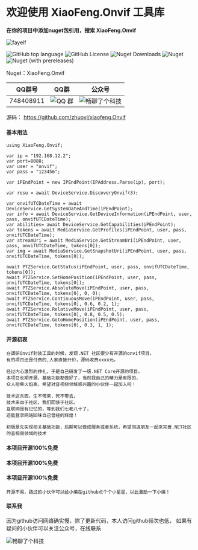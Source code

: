 # 欢迎使用 XiaoFeng.Onvif 工具库

**在你的项目中添加nuget包引用，搜索 XiaoFeng.Onvif**

![fayelf](https://user-images.githubusercontent.com/16105174/197918392-29d40971-a8a2-4be4-ac17-323f1d0bed82.png)

![GitHub top language](https://img.shields.io/github/languages/top/zhuovi/xiaofeng.Onvif?logo=github)
![GitHub License](https://img.shields.io/github/license/zhuovi/xiaofeng.Onvif?logo=github)
![Nuget Downloads](https://img.shields.io/nuget/dt/xiaofeng.Onvif?logo=nuget)
![Nuget](https://img.shields.io/nuget/v/xiaofeng.Onvif?logo=nuget)
![Nuget (with prereleases)](https://img.shields.io/nuget/vpre/xiaofeng.Onvif?label=dev%20nuget&logo=nuget)

Nuget：XiaoFeng.Onvif

| QQ群号 | QQ群 | 公众号 |
| :----:| :----: | :----: |
| 748408911  | ![QQ 群](https://user-images.githubusercontent.com/16105174/198058269-0ea5928c-a2fc-4049-86da-cca2249229ae.png) | ![畅聊了个科技](https://user-images.githubusercontent.com/16105174/198059698-adbf29c3-60c2-4c76-b894-21793b40cf34.jpg) |

源码： https://github.com/zhuovi/xiaofeng.Onvif

#### 基本用法
```
using XiaoFeng.Onvif;

var ip = "192.168.12.2";
var port=8088;
var user = "onvif";
var pass = "123456";

var iPEndPoint = new IPEndPoint(IPAddress.Parse(ip), port);

var resu = await DeviceService.DiscoveryOnvif(3);

var onvifUTCDateTime = await DeviceService.GetSystemDateAndTime(iPEndPoint);
var info = await DeviceService.GetDeviceInformation(iPEndPoint, user, pass, onvifUTCDateTime);
var abilities= await DeviceService.GetCapabilities(iPEndPoint);
var tokens = await MediaService.GetProfiles(iPEndPoint, user, pass, onvifUTCDateTime);
var streamUri = await MediaService.GetStreamUri(iPEndPoint, user, pass, onvifUTCDateTime, tokens[0]);
var img = await MediaService.GetSnapshotUri(iPEndPoint, user, pass, onvifUTCDateTime, tokens[0]);

await PTZService.GetStatus(iPEndPoint, user, pass, onvifUTCDateTime, tokens[0]);
await PTZService.SetHomePosition(iPEndPoint, user, pass, onvifUTCDateTime, tokens[0]);
await PTZService.AbsoluteMove(iPEndPoint, user, pass, onvifUTCDateTime, tokens[0], 0, 0);
await PTZService.ContinuousMove(iPEndPoint, user, pass, onvifUTCDateTime, tokens[0], 0.6, 0.2, 1);
await PTZService.RelativeMove(iPEndPoint, user, pass, onvifUTCDateTime, tokens[0], 0.8, 0.5, 0.5);
await PTZService.GotoHomePosition(iPEndPoint, user, pass, onvifUTCDateTime, tokens[0], 0.3, 1, 1);

```

#### 开源初衷
```
在调研Onvif封装工具的时候，发现.NET 社区很少有开源的onvif项目，
有的项目还是付费的,人家直接开价，源码收费xxxx元。

经过内心激烈的挣扎，于是自己研发了一版.NET Core开源的项目。
本项目长期开源，基础功能都做好了，当然我自己的精力是有限的，
众人拾柴火焰高，希望对音视频领域感兴趣的小伙伴一起加入吧！

技术这东西，生不带来，死不带去，
技术来自于社区，我们回馈于社区。
互联网是有记忆的，等到我们七老八十了，
还能登录网站回味自己曾经的辉煌！
```
```
初版是先实现相关基础功能，后期可以做成服务或者系统，希望同道朋友一起来完善.NET社区的音视频领域的技术
```
#### 本项目开源100%免费
#### 本项目开源100%免费
#### 本项目开源100%免费
```
开源不易，路过的小伙伴可以给小编在github点个个小星星，以此激励一下小编！
```
#### 联系我
因为github访问网络确实慢，除了更新代码，本人访问github频次也低，
如果有疑问的小伙伴可以关注公众号，在线联系


![畅聊了个科技](https://user-images.githubusercontent.com/40175292/195968118-430de82a-864e-48f4-9d82-e01a33b06b0a.jpg)




